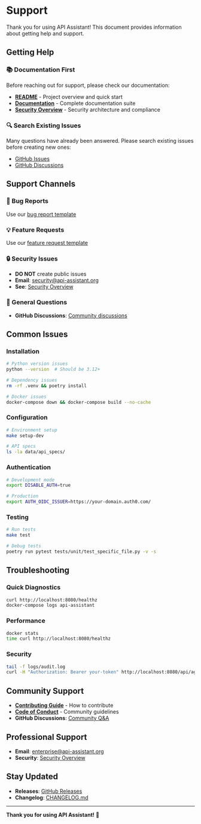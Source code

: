 # Support

Thank you for using API Assistant! This document provides information about getting help and support.

## Getting Help

### 📚 Documentation First

Before reaching out for support, please check our documentation:

- **[README](README.md)** - Project overview and quick start
- **[Documentation](docs/)** - Complete documentation suite
- **[Security Overview](docs/security.md)** - Security architecture and compliance

### 🔍 Search Existing Issues

Many questions have already been answered. Please search existing issues before creating new ones:

- [GitHub Issues](https://github.com/your-org/integration_assistant/issues)
- [GitHub Discussions](https://github.com/your-org/integration_assistant/discussions)

## Support Channels

### 🐛 Bug Reports
Use our [bug report template](.github/ISSUE_TEMPLATE/bug_report.md)

### 💡 Feature Requests  
Use our [feature request template](.github/ISSUE_TEMPLATE/feature_request.md)

### 🔒 Security Issues
- **DO NOT** create public issues
- **Email**: [security@api-assistant.org](mailto:security@api-assistant.org)
- **See**: [Security Overview](docs/security.md)

### 💬 General Questions
- **GitHub Discussions**: [Community discussions](https://github.com/your-org/integration_assistant/discussions)

## Common Issues

### Installation
```bash
# Python version issues
python --version  # Should be 3.12+

# Dependency issues  
rm -rf .venv && poetry install

# Docker issues
docker-compose down && docker-compose build --no-cache
```

### Configuration
```bash
# Environment setup
make setup-dev

# API specs
ls -la data/api_specs/
```

### Authentication
```bash
# Development mode
export DISABLE_AUTH=true

# Production
export AUTH_OIDC_ISSUER=https://your-domain.auth0.com/
```

### Testing
```bash
# Run tests
make test

# Debug tests
poetry run pytest tests/unit/test_specific_file.py -v -s
```

## Troubleshooting

### Quick Diagnostics
```bash
curl http://localhost:8080/healthz
docker-compose logs api-assistant
```

### Performance
```bash
docker stats
time curl http://localhost:8080/healthz
```

### Security
```bash
tail -f logs/audit.log
curl -H "Authorization: Bearer your-token" http://localhost:8080/api/agent/invoke
```

## Community Support

- **[Contributing Guide](CONTRIBUTING.md)** - How to contribute
- **[Code of Conduct](CODE_OF_CONDUCT.md)** - Community guidelines
- **GitHub Discussions**: [Community Q&A](https://github.com/your-org/integration_assistant/discussions)

## Professional Support

- **Email**: [enterprise@api-assistant.org](mailto:enterprise@api-assistant.org)
- **Security**: [Security Overview](docs/security.md)

## Stay Updated

- **Releases**: [GitHub Releases](https://github.com/your-org/integration_assistant/releases)
- **Changelog**: [CHANGELOG.md](CHANGELOG.md)

---

**Thank you for using API Assistant!** 🚀 
